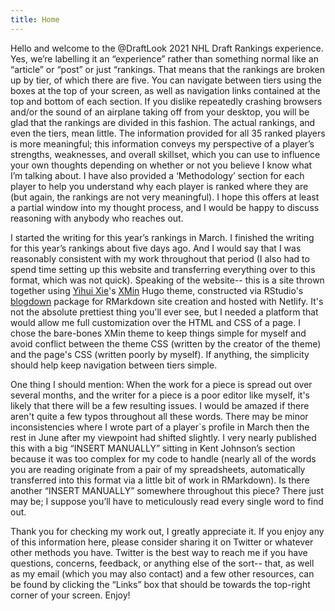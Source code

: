 ```yaml
---
title: Home
---
```


Hello and welcome to the @DraftLook 2021 NHL Draft Rankings experience. Yes, we’re labelling it an “experience” rather than something normal like an “article” or “post” or just “rankings. That means that the rankings are broken up by tier, of which there are five. You can navigate between tiers using the boxes at the top of your screen, as well as navigation links contained at the top and bottom of each section. If you dislike repeatedly crashing browsers and/or the sound of an airplane taking off from your desktop, you will be glad that the rankings are divided in this fashion. The actual rankings, and even the tiers, mean little. The information provided for all 35 ranked players is more meaningful; this information conveys my perspective of a player’s strengths, weaknesses, and overall skillset, which you can use to influence your own thoughts depending on whether or not you believe I know what I’m talking about. I have also provided a ‘Methodology’ section for each player to help you understand why each player is ranked where they are (but again, the rankings are not very meaningful). I hope this offers at least a partial window into my thought process, and I would be happy to discuss reasoning with anybody who reaches out.

I started the writing for this year’s rankings in March. I finished the writing for this year’s rankings about five days ago. And I would say that I was reasonably consistent with my work throughout that period (I also had to spend time setting up this website and transferring everything over to this format, which was not quick). Speaking of the website-- this is a site thrown together using [Yihui Xie](https://yihui.org)'s [XMin](https://github.com/yihui/hugo-xmin) Hugo theme, constructed via RStudio's [blogdown](https://github.com/rstudio/blogdown) package for RMarkdown site creation and hosted with Netlify. It's not the absolute prettiest thing you'll ever see, but I needed a platform that would allow me full customization over the HTML and CSS of a page. I chose the bare-bones XMin theme to keep things simple for myself and avoid conflict between the theme CSS (written by the creator of the theme) and the page's CSS (written poorly by myself). If anything, the simplicity should help keep navigation between tiers simple.

One thing I should mention: When the work for a piece is spread out over several months, and the writer for a piece is a poor editor like myself, it's likely that there will be a few resulting issues. I would be amazed if there aren't quite a few typos throughout all these words. There may be minor inconsistencies where I wrote part of a player`s profile in March then the rest in June after my viewpoint had shifted slightly. I very nearly published this with a big “INSERT MANUALLY” sitting in Kent Johnson’s section because it was too complex for my code to handle (nearly all of the words you are reading originate from a pair of my spreadsheets, automatically transferred into this format via a little bit of work in RMarkdown). Is there another “INSERT MANUALLY” somewhere throughout this piece? There just may be; I suppose you’ll have to meticulously read every single word to find out.

Thank you for checking my work out, I greatly appreciate it. If you enjoy any of this information here, please consider sharing it on Twitter or whatever other methods you have. Twitter is the best way to reach me if you have questions, concerns, feedback, or anything else of the sort-- that, as well as my email (which you may also contact) and a few other resources, can be found by clicking the “Links” box that should be towards the top-right corner of your screen. Enjoy!
